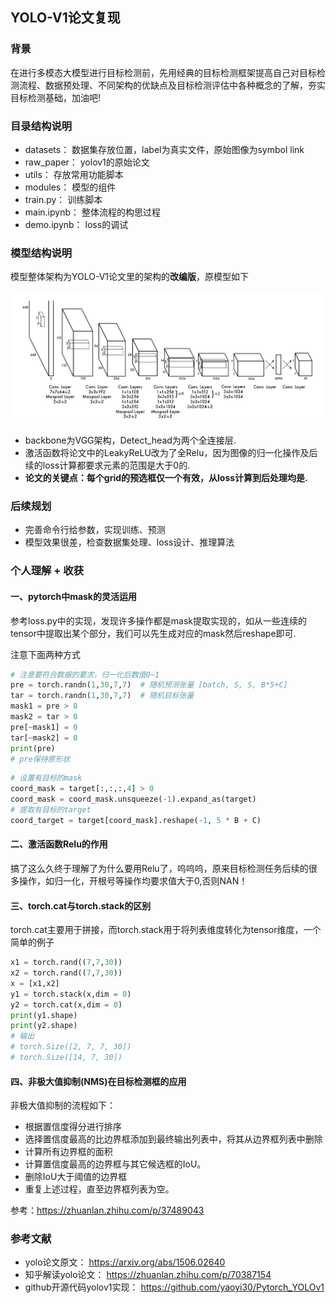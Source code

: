 ## YOLO-V1论文复现

### 背景

在进行多模态大模型进行目标检测前，先用经典的目标检测框架提高自己对目标检测流程、数据预处理、不同架构的优缺点及目标检测评估中各种概念的了解，夯实目标检测基础，加油吧!

### 目录结构说明

- datasets： 数据集存放位置，label为真实文件，原始图像为symbol link
- raw_paper： yolov1的原始论文
- utils： 存放常用功能脚本
- modules： 模型的组件
- train.py： 训练脚本
- main.ipynb： 整体流程的构思过程
- demo.ipynb： loss的调试

### 模型结构说明

模型整体架构为YOLO-V1论文里的架构的**改编版**，原模型如下

![](readme_images/a.png)

- backbone为VGG架构，Detect_head为两个全连接层.
- 激活函数将论文中的LeakyReLU改为了全Relu，因为图像的归一化操作及后续的loss计算都要求元素的范围是大于0的.
- **论文的关键点：每个grid的预选框仅一个有效，从loss计算到后处理均是.**

### 后续规划

- 完善命令行给参数，实现训练、预测
- 模型效果很差，检查数据集处理、loss设计、推理算法

### 个人理解 + 收获

#### 一、pytorch中mask的灵活运用

参考loss.py中的实现，发现许多操作都是mask提取实现的，如从一些连续的tensor中提取出某个部分，我们可以先生成对应的mask然后reshape即可.

注意下面两种方式

```py
# 注意要符合数据的要求，归一化后数值0~1
pre = torch.randn(1,30,7,7)  # 随机预测张量 [batch, S, S, B*5+C]
tar = torch.randn(1,30,7,7)  # 随机目标张量
mask1 = pre > 0
mask2 = tar > 0
pre[~mask1] = 0
tar[~mask2] = 0
print(pre)
# pre保持原形状
```

```py
# 设置有目标的mask
coord_mask = target[:,:,:,4] > 0
coord_mask = coord_mask.unsqueeze(-1).expand_as(target)
# 提取有目标的target
coord_target = target[coord_mask].reshape(-1, 5 * B + C)
```

#### 二、激活函数Relu的作用

搞了这么久终于理解了为什么要用Relu了，呜呜呜，原来目标检测任务后续的很多操作，如归一化，开根号等操作均要求值大于0,否则NAN！

#### 三、torch.cat与torch.stack的区别

torch.cat主要用于拼接，而torch.stack用于将列表维度转化为tensor维度，一个简单的例子

```py
x1 = torch.rand((7,7,30))
x2 = torch.rand((7,7,30))
x = [x1,x2]
y1 = torch.stack(x,dim = 0)
y2 = torch.cat(x,dim = 0)
print(y1.shape)
print(y2.shape)
# 输出
# torch.Size([2, 7, 7, 30])
# torch.Size([14, 7, 30])
```

#### 四、非极大值抑制(NMS)在目标检测框的应用

非极大值抑制的流程如下：

- 根据置信度得分进行排序
- 选择置信度最高的比边界框添加到最终输出列表中，将其从边界框列表中删除
- 计算所有边界框的面积
- 计算置信度最高的边界框与其它候选框的IoU。
- 删除IoU大于阈值的边界框
- 重复上述过程，直至边界框列表为空。

参考：https://zhuanlan.zhihu.com/p/37489043

### 参考文献

- yolo论文原文： https://arxiv.org/abs/1506.02640
- 知乎解读yolo论文： https://zhuanlan.zhihu.com/p/70387154
- github开源代码yolov1实现： https://github.com/yaoyi30/Pytorch_YOLOv1